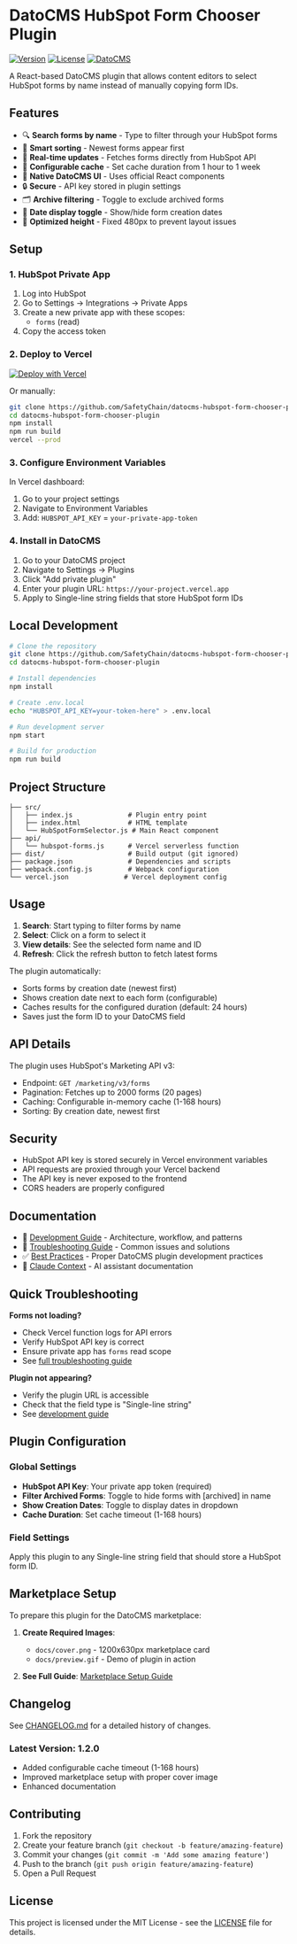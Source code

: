 # DatoCMS HubSpot Form Chooser Plugin

[![Version](https://img.shields.io/badge/version-1.2.0-blue.svg)](https://github.com/SafetyChain/datocms-hubspot-form-chooser-plugin/releases)
[![License](https://img.shields.io/badge/license-MIT-green.svg)](LICENSE)
[![DatoCMS](https://img.shields.io/badge/DatoCMS-plugin-ff7751.svg)](https://www.datocms.com)

A React-based DatoCMS plugin that allows content editors to select HubSpot forms by name instead of manually copying form IDs.

## Features

- 🔍 **Search forms by name** - Type to filter through your HubSpot forms
- 🎯 **Smart sorting** - Newest forms appear first  
- 🔄 **Real-time updates** - Fetches forms directly from HubSpot API
- 💾 **Configurable cache** - Set cache duration from 1 hour to 1 week
- 🎨 **Native DatoCMS UI** - Uses official React components
- 🔒 **Secure** - API key stored in plugin settings
- 🗂️ **Archive filtering** - Toggle to exclude archived forms
- 📅 **Date display toggle** - Show/hide form creation dates
- 📏 **Optimized height** - Fixed 480px to prevent layout issues

## Setup

### 1. HubSpot Private App

1. Log into HubSpot
2. Go to Settings → Integrations → Private Apps
3. Create a new private app with these scopes:
   - `forms` (read)
4. Copy the access token

### 2. Deploy to Vercel

[![Deploy with Vercel](https://vercel.com/button)](https://vercel.com/new/clone?repository-url=https://github.com/SafetyChain/datocms-hubspot-form-chooser-plugin)

Or manually:

```bash
git clone https://github.com/SafetyChain/datocms-hubspot-form-chooser-plugin.git
cd datocms-hubspot-form-chooser-plugin
npm install
npm run build
vercel --prod
```

### 3. Configure Environment Variables

In Vercel dashboard:
1. Go to your project settings
2. Navigate to Environment Variables
3. Add: `HUBSPOT_API_KEY` = `your-private-app-token`

### 4. Install in DatoCMS

1. Go to your DatoCMS project
2. Navigate to Settings → Plugins
3. Click "Add private plugin"
4. Enter your plugin URL: `https://your-project.vercel.app`
5. Apply to Single-line string fields that store HubSpot form IDs

## Local Development

```bash
# Clone the repository
git clone https://github.com/SafetyChain/datocms-hubspot-form-chooser-plugin.git
cd datocms-hubspot-form-chooser-plugin

# Install dependencies
npm install

# Create .env.local
echo "HUBSPOT_API_KEY=your-token-here" > .env.local

# Run development server
npm start

# Build for production
npm run build
```

## Project Structure

```
├── src/
│   ├── index.js              # Plugin entry point
│   ├── index.html            # HTML template
│   └── HubSpotFormSelector.js # Main React component
├── api/
│   └── hubspot-forms.js      # Vercel serverless function
├── dist/                     # Build output (git ignored)
├── package.json              # Dependencies and scripts
├── webpack.config.js         # Webpack configuration
└── vercel.json              # Vercel deployment config
```

## Usage

1. **Search**: Start typing to filter forms by name
2. **Select**: Click on a form to select it
3. **View details**: See the selected form name and ID
4. **Refresh**: Click the refresh button to fetch latest forms

The plugin automatically:
- Sorts forms by creation date (newest first)
- Shows creation date next to each form (configurable)
- Caches results for the configured duration (default: 24 hours)
- Saves just the form ID to your DatoCMS field

## API Details

The plugin uses HubSpot's Marketing API v3:
- Endpoint: `GET /marketing/v3/forms`
- Pagination: Fetches up to 2000 forms (20 pages)
- Caching: Configurable in-memory cache (1-168 hours)
- Sorting: By creation date, newest first

## Security

- HubSpot API key is stored securely in Vercel environment variables
- API requests are proxied through your Vercel backend
- The API key is never exposed to the frontend
- CORS headers are properly configured

## Documentation

- 📖 [Development Guide](docs/DEVELOPMENT.md) - Architecture, workflow, and patterns
- 🔧 [Troubleshooting Guide](docs/TROUBLESHOOTING.md) - Common issues and solutions
- ✅ [Best Practices](docs/BEST_PRACTICES.md) - Proper DatoCMS plugin development practices
- 🤖 [Claude Context](CLAUDE.md) - AI assistant documentation

## Quick Troubleshooting

**Forms not loading?**
- Check Vercel function logs for API errors
- Verify HubSpot API key is correct
- Ensure private app has `forms` read scope
- See [full troubleshooting guide](docs/TROUBLESHOOTING.md)

**Plugin not appearing?**
- Verify the plugin URL is accessible
- Check that the field type is "Single-line string"
- See [development guide](docs/DEVELOPMENT.md#testing-checklist)

## Plugin Configuration

### Global Settings
- **HubSpot API Key**: Your private app token (required)
- **Filter Archived Forms**: Toggle to hide forms with [archived] in name
- **Show Creation Dates**: Toggle to display dates in dropdown
- **Cache Duration**: Set cache timeout (1-168 hours)

### Field Settings
Apply this plugin to any Single-line string field that should store a HubSpot form ID.

## Marketplace Setup

To prepare this plugin for the DatoCMS marketplace:

1. **Create Required Images**:
   - `docs/cover.png` - 1200x630px marketplace card
   - `docs/preview.gif` - Demo of plugin in action

2. **See Full Guide**: [Marketplace Setup Guide](docs/MARKETPLACE_SETUP.md)

## Changelog

See [CHANGELOG.md](CHANGELOG.md) for a detailed history of changes.

### Latest Version: 1.2.0
- Added configurable cache timeout (1-168 hours)
- Improved marketplace setup with proper cover image
- Enhanced documentation

## Contributing

1. Fork the repository
2. Create your feature branch (`git checkout -b feature/amazing-feature`)
3. Commit your changes (`git commit -m 'Add some amazing feature'`)
4. Push to the branch (`git push origin feature/amazing-feature`)
5. Open a Pull Request

## License

This project is licensed under the MIT License - see the [LICENSE](LICENSE) file for details.